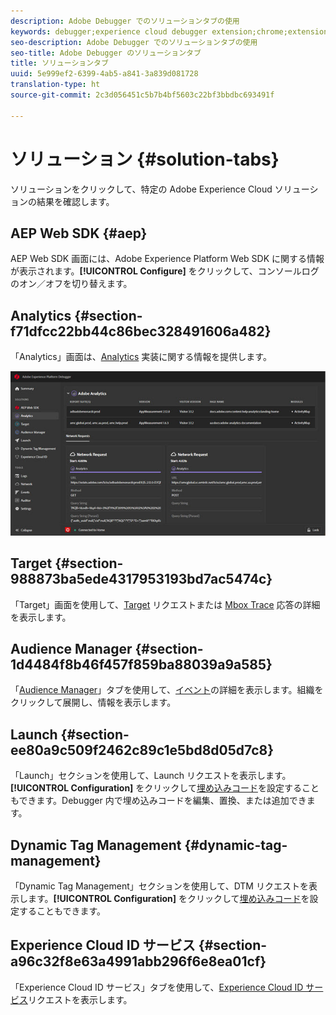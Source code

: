 ```yaml
---
description: Adobe Debugger でのソリューションタブの使用
keywords: debugger;experience cloud debugger extension;chrome;extension;summary;clear;requests;solutions;solution;information;analytics;target;audience manager;media optimizer;amo;id service
seo-description: Adobe Debugger でのソリューションタブの使用
seo-title: Adobe Debugger のソリューションタブ
title: ソリューションタブ
uuid: 5e999ef2-6399-4ab5-a841-3a839d081728
translation-type: ht
source-git-commit: 2c3d056451c5b7b4bf5603c22bf3bbdbc693491f

---
```



# ソリューション {#solution-tabs}

ソリューションをクリックして、特定の Adobe Experience Cloud ソリューションの結果を確認します。

## AEP Web SDK {#aep}

AEP Web SDK 画面には、Adobe Experience Platform Web SDK に関する情報が表示されます。**[!UICONTROL Configure]** をクリックして、コンソールログのオン／オフを切り替えます。

## Analytics {#section-f71dfcc22bb44c86bec328491606a482}

「Analytics」画面は、[Analytics](https://docs.adobe.com/content/help/ja-JP/analytics/landing/home.html) 実装に関する情報を提供します。

![](assets/analytics.jpg)

## Target {#section-988873ba5ede4317953193bd7ac5474c}

「Target」画面を使用して、[Target](https://docs.adobe.com/content/help/ja-JP/target/using/target-home.html) リクエストまたは [Mbox Trace](https://docs.adobe.com/content/help/ja-JP/target/using/activities/troubleshoot-activities/content-trouble.html) 応答の詳細を表示します。

## Audience Manager {#section-1d4484f8b46f457f859ba88039a9a585}

「[Audience Manager](https://docs.adobe.com/content/help/ja-JP/audience-manager/user-guide/aam-home.html)」タブを使用して、[イベント](https://docs.adobe.com/content/help/ja-JP/audience-manager/user-guide/api-and-sdk-code/dcs/dcs-event-calls/dcs-event-calls.html)の詳細を表示します。組織をクリックして展開し、情報を表示します。

## Launch {#section-ee80a9c509f2462c89c1e5bd8d05d7c8}

「Launch」セクションを使用して、Launch リクエストを表示します。**[!UICONTROL Configuration]** をクリックして[埋め込みコード](https://docs.adobe.com/content/help/ja-JP/launch/using/reference/upgrade/link-dtm-embed-code.html)を設定することもできます。Debugger 内で埋め込みコードを編集、置換、または追加できます。

## Dynamic Tag Management {#dynamic-tag-management}

「Dynamic Tag Management」セクションを使用して、DTM リクエストを表示します。**[!UICONTROL Configuration]** をクリックして[埋め込みコード](https://docs.adobe.com/content/help/ja-JP/dtm/using/client-side/code.html)を設定することもできます。

## Experience Cloud ID サービス {#section-a96c32f8e63a4991abb296f6e8ea01cf}

「Experience Cloud ID サービス」タブを使用して、[Experience Cloud ID サービス](https://docs.adobe.com/content/help/ja-JP/id-service/using/home.html)リクエストを表示します。